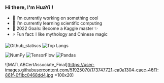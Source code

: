 ### Hi there, I'm HuaYi !

- 🔭 I’m currently working on something cool
- 🌱 I’m currently learning scientific computing
- 🥅 2022 Goals: Become a Kaggle master ✨
- ⚡ Fun fact: I like mythology and Chinese magic

 ![Github_statiscs]( https://github-readme-stats.vercel.app/api?username=0ce38a2b&count_private=true&show_icons=true&theme=buefy)
 ![Top Langs](https://github-readme-stats.vercel.app/api/top-langs/?username=0ce38a2b&show_icons=true&theme=buefy)

![NumPy](https://img.shields.io/badge/numpy-%23013243.svg?style=for-the-badge&logo=numpy&logoColor=white)  ![TensorFlow](https://img.shields.io/badge/TensorFlow-%23FF6F00.svg?style=for-the-badge&logo=TensorFlow&logoColor=white)  ![Pandas](https://img.shields.io/badge/pandas-%23150458.svg?style=for-the-badge&logo=pandas&logoColor=white)

![MATLABCertAssociate_Final](https://user-images.githubusercontent.com/51925070/173747721-ca0a1304-caec-46f1-861f-0f1bc0468dd4.jpg =100x20)
